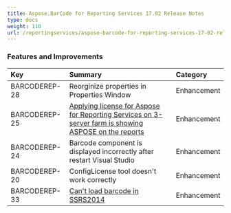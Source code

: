 ```yaml
---
title: Aspose.BarCode for Reporting Services 17.02 Release Notes
type: docs
weight: 110
url: /reportingservices/aspose-barcode-for-reporting-services-17-02-release-notes/
---
```


### **Features and Improvements**

|**Key**|**Summary**|**Category**|
| :- | :- | :- |
|BARCODEREP-28|Reorginize properties in Properties Window|Enhancement|
|BARCODEREP-25|[Applying license for Aspose for Reporting Services on 3-server farm is showing ASPOSE on the reports](https://www.aspose.com/community/forums/thread/815657/license-file-applied-but-aspose-still-appears-in-barcode.aspx)|Enhancement|
|BARCODEREP-24|Barcode component is displayed incorrectly after restart Visual Studio|Enhancement|
|BARCODEREP-20|ConfigLicense tool doesn't work correctly|Enhancement|
|BARCODEREP-33|[Can't load barcode in SSRS2014](https://www.aspose.com/community/forums/thread/827405/error-after-install.aspx)|Enhancement|

